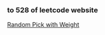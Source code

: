 ### to 528 of leetcode website

[Random Pick with Weight](https://leetcode-cn.com/problems/random-pick-with-weight/)